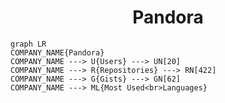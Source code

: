 <h1 align="center">Pandora</h1>

```mermaid
graph LR
COMPANY_NAME{Pandora}
COMPANY_NAME ---> U{Users} ---> UN[20]
COMPANY_NAME ---> R{Repositories} ---> RN[422]
COMPANY_NAME ---> G{Gists} ---> GN[62]
COMPANY_NAME ---> ML{Most Used<br>Languages}
```
